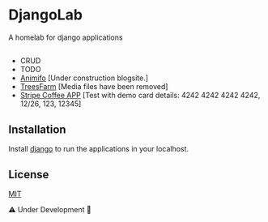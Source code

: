 # DjangoLab
A homelab for django applications

## 
* CRUD
* TODO
* [Animifo](https://animifo.herokuapp.com/) [Under construction blogsite.]
* [TreesFarm](https://treesfarm.herokuapp.com/) [Media files have been removed]
* [Stripe Coffee APP](https://cofe-code.herokuapp.com/) [Test with demo card details: 4242 4242 4242 4242, 12/26, 123, 12345]

## Installation
Install [django](https://www.djangoproject.com/start/) to run the applications in your localhost. 

## License
[MIT](https://choosealicense.com/licenses/mit/)

⚠️ Under Development 🚧
